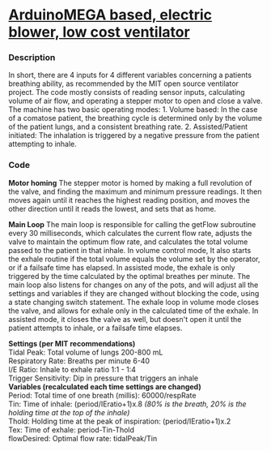 <h1><u>ArduinoMEGA based, electric blower, low cost ventilator</u></h1>

<h3>Description</h3>
In short, there are 4 inputs for 4 different variables concerning a patients breathing ability, as recommended by the MIT open source ventilator 
project. The code mostly consists of reading sensor inputs, calculating volume of air flow, and operating a stepper motor to open and close a valve. 
The machine has two basic operating modes:
1. Volume based: In the case of a comatose patient, the breathing cycle is determined only by the volume of the patient lungs, and a consistent 
breathing rate.
2. Assisted/Patient initiated: The inhalation is triggered by a negative pressure from the patient attempting to inhale.

<h3>Code</h3>
<b>Motor homing</b>
	The stepper motor is homed by making a full revolution of the valve, and finding the maximum and minimum pressure readings. It then moves 
again until it reaches the highest reading position, and moves the other direction until it reads the lowest, and sets that as home. 

<b>Main Loop</b>
	The main loop is responsible for calling the getFlow subroutine every 30 milliseconds, which calculates the current flow rate, adjusts the 
valve to maintain the optimum flow rate, and calculates the total volume passed to the patient in that inhale. In volume control mode, It also 
starts the exhale routine if the total volume equals the volume set by the operator, or if a failsafe time has elapsed. In assisted mode, the exhale 
is only triggered by the time calculated by the optimal breathes per minute. The main loop also listens for changes on any of the pots, and will 
adjust all the settings and variables if they are changed without blocking the code, using a state changing switch statement. 
	The exhale loop in volume mode closes the valve, and allows for exhale only in the calculated time of the exhale. In assisted mode, it 
closes the valve as well, but doesn't open it until the patient attempts to inhale, or a failsafe time elapses.

<b>Settings (per MIT recommendations)</b></br>
	Tidal Peak: Total volume of lungs 200-800 mL</br>
	Respiratory Rate: Breaths per minute 6-40</br>
	I/E Ratio: Inhale to exhale ratio 1:1 - 1:4</br>
	Trigger Sensitivity: Dip in pressure that triggers an inhale</br>
<b>Variables (recalculated each time settings are changed)</b></br>
	Period: Total time of one breath (millis): 60000/respRate</br>
	Tin: Time of inhale: (period/IEratio+1)x.8     <i>(80% is the breath, 20% is the holding time at the top of the inhale)</i></br>
	Thold: Holding time at the peak of inspiration: (period/IEratio+1)x.2</br>
	Tex: Time of exhale: period-Tin-Thold</br>
	flowDesired: Optimal flow rate: tidalPeak/Tin</br>


